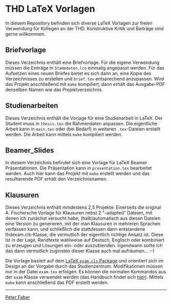# THD LaTeX Vorlagen

In diesem Repository befinden sich diverse LaTeX Vorlagen zur freien Verwendung
für Kollegen an der THD. Konstruktive Kritik und Beiträge sind gerne willkommen.

## Briefvorlage

Dieses Verzeichnis enthält eine Briefvorlage. Für die eigene Verwendung müssen die Einträge
in `Stammdaten.lco` einmalig angepasst werden. Für das Aufsetzen eines neuen Briefes bietet
es sich dann an, eine Kopie des Verzeichnisses zu erstellen und `brief.tex` entsprechend
anzupassen. Wird das Projekt anschließend mit `make` kompiliert, dann erhält das Ausgabe-PDF
denselben Namen wie das Projektverzeichnis.

## Studienarbeiten

Dieses Verzeichnis enthält die Vorlage für eine Studienarbeit in LaTeX. Der Student
muss in `thesis.tex` die Rahmendaten anpassen. Die eigentliche Arbeit kann in `main.tex`
oder (bei Bedarf) in weiteren `.tex`-Dateien erstellt werden. Die Arbeit kann mittels
`make` kompiliert werden.

## Beamer_Slides

In diesem Verzeichnis befindet sich eine Vorlage für LaTeX Beamer
Präsentationen. Die Präsentation kann in `presentation.tex` bearbeitet werden.
Auch hier kann das Projekt mit `make` erstellt werden und das resultierende PDF
erhält den Verzeichnisnamen.

## Klausuren

Dieses Verzeichnis enthält mindestens 2,5 Projekte:
Einerseits die original A. Fischersche Vorlage für Klausuren nebst 2 "-adapted" Dateien, mit denen ich zunächst versucht habe, (halb)automatisch aus diesen Dateien eine Version zu generieren, mit der man Klausuren in mehreren Sprachen verfassen kann, und schließlich die stattdessen dann entstandene thdexam.cls-Klasse, die vermutlich der eigentlich richtige Ansatz ist. Diese ist in der Lage, Randtexte wahlweise auf Deutsch, Englisch oder kombiniert zu erzeugen und Lösungen ein- oder auszublenden. Irgendwann sollte ich das dann vermutlich zuginsten dieser Klasse auch mal aufräumen... :-)

Die Vorlage basiert auf dem
[LaTeX `exam.cls` Package](https://ctan.org/pkg/exam?lang=de) und orientiert sich
im Design an der Vorgabe durch das Studienzentrum. Modifikationen müssen nur in der
Datei `exam.tex` erfolgen. Es können die normalen Kommandos aus der `exam` Klasse
verwendet werden (das Handbuch findet sich [hier](http://mirrors.ctan.org/macros/latex/contrib/exam/examdoc.pdf "Using the exam document class")).
Mittels `make` kann anschließend das PDF erstellt werden.


---
[Peter Faber](mailto:peter.faber@th-deg.de "Mail an Peter Faber")

